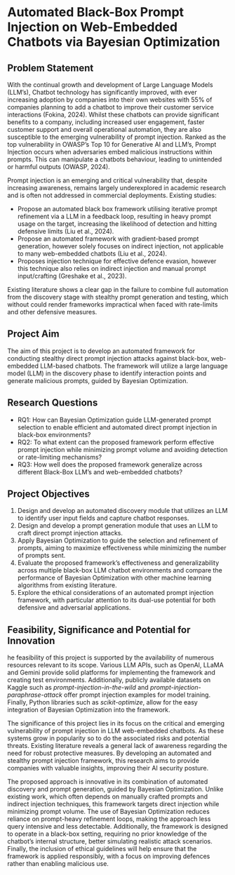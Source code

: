 # Automated Black-Box Prompt Injection on Web-Embedded Chatbots via Bayesian Optimization

## Problem Statement
With the continual growth and development of Large Language Models (LLM’s), Chatbot technology has significantly improved, with ever increasing adoption by companies into their own websites with 55% of companies planning to add a chatbot to improve their customer service interactions (Fokina, 2024). Whilst these chatbots can provide significant benefits to a company, including increased user engagement, faster customer support and overall operational automation, they are also susceptible to the emerging vulnerability of prompt injection. Ranked as the top vulnerability in OWASP’s Top 10 for Generative AI and LLM’s, Prompt Injection occurs when adversaries embed malicious instructions within prompts. This can manipulate a chatbots behaviour, leading to unintended or harmful outputs (OWASP, 2024).

Prompt injection is an emerging and critical vulnerability that, despite increasing awareness, remains largely underexplored in academic research and is often not addressed in commercial deployments. Existing studies:

- Propose an automated black box framework utilising iterative prompt refinement via a LLM in a feedback loop, resulting in heavy prompt usage on the target, increasing the likelihood of detection and hitting defensive limits (Liu et al., 2024).
- Propose an automated framework with gradient-based prompt generation, however solely focuses on indirect injection, not applicable to many web-embedded chatbots (Liu et al., 2024).
- Proposes injection technique for effective defence evasion, however this technique also relies on indirect injection and manual prompt input/crafting (Greshake et al., 2023).

Existing literature shows a clear gap in the failure to combine full automation from the discovery stage with stealthy prompt generation and testing, which without could render frameworks impractical when faced with rate-limits and other defensive measures.

## Project Aim
The aim of this project is to develop an automated framework for conducting stealthy direct prompt injection attacks against black-box, web-embedded LLM-based chatbots. The framework will utilize a large language model (LLM) in the discovery phase to identify interaction points and generate malicious prompts, guided by Bayesian Optimization.

## Research Questions
- RQ1: How can Bayesian Optimization guide LLM-generated prompt selection to enable efficient and automated direct prompt injection in black-box environments?
- RQ2: To what extent can the proposed framework perform effective prompt injection while minimizing prompt volume and avoiding detection or rate-limiting mechanisms?
- RQ3: How well does the proposed framework generalize across different Black-Box LLM’s and web-embedded chatbots?

## Project Objectives
1. Design and develop an automated discovery module that utilizes an LLM to identify user input fields and capture chatbot responses.
2. Design and develop a prompt generation module that uses an LLM to craft direct prompt injection attacks.
3. Apply Bayesian Optimization to guide the selection and refinement of prompts, aiming to maximize effectiveness while minimizing the number of prompts sent.
4. Evaluate the proposed framework’s effectiveness and generalizability across multiple black-box LLM chatbot environments and compare the performance of Bayesian Optimization with other machine learning algorithms from existing literature.
5. Explore the ethical considerations of an automated prompt injection framework, with particular attention to its dual-use potential for both defensive and adversarial applications.

## Feasibility, Significance and Potential for Innovation
he feasibility of this project is supported by the availability of numerous resources relevant to its scope. Various LLM APIs, such as OpenAI, LLaMA and Gemini provide solid platforms for implementing the framework and creating test environments. Additionally, publicly available datasets on Kaggle such as *prompt-injection-in-the-wild* and *prompt-injection-paraphrase-attack* offer prompt injection examples for model training. Finally, Python libraries such as *scikit-optimize*, allow for the easy integration of Bayesian Optimization into the framework. 

The significance of this project lies in its focus on the critical and emerging vulnerability of prompt injection in LLM web-embedded chatbots. As these systems grow in popularity so to do the associated risks and potential threats. Existing literature reveals a general lack of awareness regarding the need for robust protective measures. By developing an automated and stealthy prompt injection framework, this research aims to provide companies with valuable insights, improving their AI security posture.

The proposed approach is innovative in its combination of automated discovery and prompt generation, guided by Bayesian Optimization. Unlike existing work, which often depends on manually crafted prompts and indirect injection techniques, this framework targets direct injection while minimizing prompt volume. The use of Bayesian Optimization reduces reliance on prompt-heavy refinement loops, making the approach less query intensive and less detectable. Additionally, the framework is designed to operate in a black-box setting, requiring no prior knowledge of the chatbot’s internal structure, better simulating realistic attack scenarios. Finally, the inclusion of ethical guidelines will help ensure that the framework is applied responsibly, with a focus on improving defences rather than enabling malicious use.